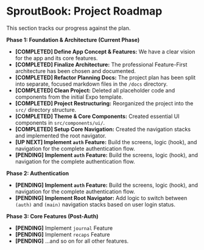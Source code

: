 # SproutBook: Project Roadmap

This section tracks our progress against the plan.

**Phase 1: Foundation & Architecture (Current Phase)**

-   **[COMPLETED] Define App Concept & Features:** We have a clear vision for the app and its core features.
-   **[COMPLETED] Finalize Architecture:** The professional Feature-First architecture has been chosen and documented.
-   **[COMPLETED] Refactor Planning Docs:** The project plan has been split into separate, focused markdown files in the `/docs` directory.
-   **[COMPLETED] Clean Project:** Deleted all placeholder code and components from the initial Expo template.
-   **[COMPLETED] Project Restructuring:** Reorganized the project into the `src/` directory structure.
-   **[COMPLETED] Theme & Core Components:** Created essential UI components in `src/components/ui/`.
-   **[COMPLETED] Setup Core Navigation:** Created the navigation stacks and implemented the root navigator.
-   **[UP NEXT] Implement `auth` Feature:** Build the screens, logic (hook), and navigation for the complete authentication flow.
-   **[PENDING] Implement `auth` Feature:** Build the screens, logic (hook), and navigation for the complete authentication flow.

**Phase 2: Authentication**

-   **[PENDING] Implement `auth` Feature:** Build the screens, logic (hook), and navigation for the complete authentication flow.
-   **[PENDING] Implement Root Navigator:** Add logic to switch between `(auth)` and `(main)` navigation stacks based on user login status.

**Phase 3: Core Features (Post-Auth)**

-   **[PENDING]** Implement `journal` Feature
-   **[PENDING]** Implement `recaps` Feature
-   **[PENDING]** ...and so on for all other features.
